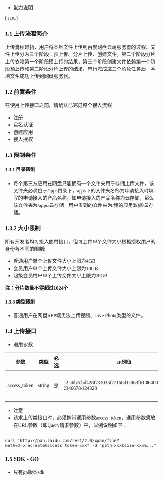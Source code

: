 <font face="Simsun" size=3>

- [能力说明](https://pan.baidu.com/union/doc/3ksg0s9ye)

[TOC]

### 1.1 上传流程简介

上传流程是指，用户将本地文件上传到百度网盘云端服务器的过程。文件上传分为三个阶段：预上传、分片上传、创建文件。第二个阶段分片上传依赖第一个阶段预上传的结果，第三个阶段创建文件依赖第一个阶段预上传和第二阶段分片上传的结果，串行完成这三个阶段任务后，本地文件成功上传到网盘服务器。

### 1.2 前置条件

在使用上传接口之前，请确认已完成整个接入流程：
- 注册
- 实名认证
- 创建应用
- 接入授权

### 1.3 限制条件

#### 1.3.1 目录限制

- 每个第三方应用在网盘只能拥有一个文件夹用于存储上传文件，该文件夹必须位于/apps目录下，apps下的文件夹名称为申请接入时填写的申请接入的产品名称。如申请接入的产品名称为云存储，那么该文件夹为/apps/云存储，用户看到的文件夹为/我的应用数据/云存储。

### 1.3.2 大小限制

所有开发者均可接入使用接口，但可上传单个文件大小根据授权用户的身份有不同的限制:

- 普通用户单个上传文件大小上限为4GB
- 会员用户单个上传文件大小上限为10GB
- 超级会员用户单个上传文件大小上限为20GB 

**注：分片数量不得超过1024个**

#### 1.3.3 类型限制

- 普通用户在网盘APP端无法上传视频、Live Photo类型的文件。

### 1.4 上传接口

- 通用参数

| 参数           | 类型     | 必选  | 示例值                                                                 | 描述   |
|--------------|--------|-----|---------------------------------------------------------------------|------|
| access_token | string | 是   | 12.a6b7dbd428f731035f771b8d15063f61.86400.1292922000-2346678-124328 | 授权凭证 |

- 注意
- 请求上传类接口时，必须携带通用参数access_token，通用参数须放在URL参数（即Query请求参数）中，举例说明如下：
~~~

curl "http://pan.baidu.com/rest/2.0/xpan/file?method=precreate&access_token=xxx" -d "path=xxx&size=xxx&..."
~~~

### 1.5 SDK - GO

- 只有go版本sdk

</font>